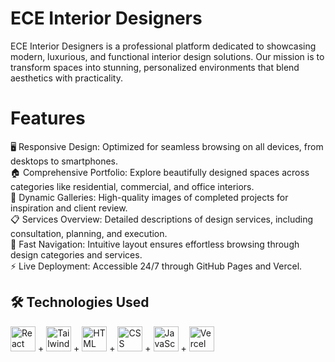 # ECE Interior Designers
ECE Interior Designers is a professional platform dedicated to showcasing modern, luxurious, and functional interior design solutions. Our mission is to transform spaces into stunning, personalized environments that blend aesthetics with practicality.

# Features
🖥️ Responsive Design: Optimized for seamless browsing on all devices, from desktops to smartphones. <br>
🏠 Comprehensive Portfolio: Explore beautifully designed spaces across categories like residential, commercial, and office interiors.<br>
📂 Dynamic Galleries: High-quality images of completed projects for inspiration and client review.<br>
📋 Services Overview: Detailed descriptions of design services, including consultation, planning, and execution.<br>
🚀 Fast Navigation: Intuitive layout ensures effortless browsing through design categories and services.<br>
⚡ Live Deployment: Accessible 24/7 through GitHub Pages and Vercel.

## 🛠 Technologies Used
<img src="https://cdn.jsdelivr.net/gh/devicons/devicon/icons/react/react-original.svg" alt="React" width="40" height="40"/> +
<img src="https://cdn.jsdelivr.net/gh/devicons/devicon/icons/tailwindcss/tailwindcss-original.svg" alt="Tailwind CSS" width="40" height="40"/> +
<img src="https://cdn.jsdelivr.net/gh/devicons/devicon/icons/html5/html5-original.svg" alt="HTML" width="40" height="40"/> +
<img src="https://cdn.jsdelivr.net/gh/devicons/devicon/icons/css3/css3-original.svg" alt="CSS" width="40" height="40"/> +
<img src="https://cdn.jsdelivr.net/gh/devicons/devicon/icons/javascript/javascript-original.svg" alt="JavaScript" width="40" height="40"/> + 
<img src="https://cdn.jsdelivr.net/gh/devicons/devicon@latest/icons/vercel/vercel-original.svg" alt="Vercel" width="40" height="40"/>
